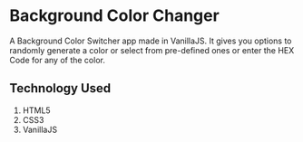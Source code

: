 # Background Color Changer
A Background Color Switcher app made in VanillaJS. It gives you options to randomly generate a color or select from pre-defined ones or enter the HEX Code for any of the color.

## Technology Used

1. HTML5
2. CSS3
3. VanillaJS
